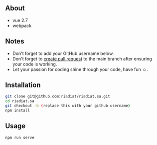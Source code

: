 ## About
* vue 2.7
* webpack

## Notes
* Don't forget to add your GitHub username below.
* Don't forget to [create pull request](https://docs.github.com/en/pull-requests/collaborating-with-pull-requests/proposing-changes-to-your-work-with-pull-requests/creating-a-pull-request) to the main branch after ensuring your code is working.
* Let your passion for coding shine through your code, have fun ☺️.

## Installation
```bash
git clone git@github.com:riadiat/riadiat.sa.git
cd riadiat.sa
git checkout -b (replace this with your github username)
npm install
```

## Usage
```bash
npm run serve
```